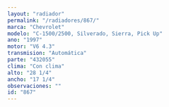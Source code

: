 ```yaml
---
layout: "radiador"
permalink: "/radiadores/867/"
marca: "Chevrolet"
modelo: "C-1500/2500, Silverado, Sierra, Pick Up"
ano: "1997"
motor: "V6 4.3"
transmision: "Automática"
parte: "432055"
clima: "Con clima"
alto: "28 1/4"
ancho: "17 1/4"
observaciones: ""
id: "867"
---
```


